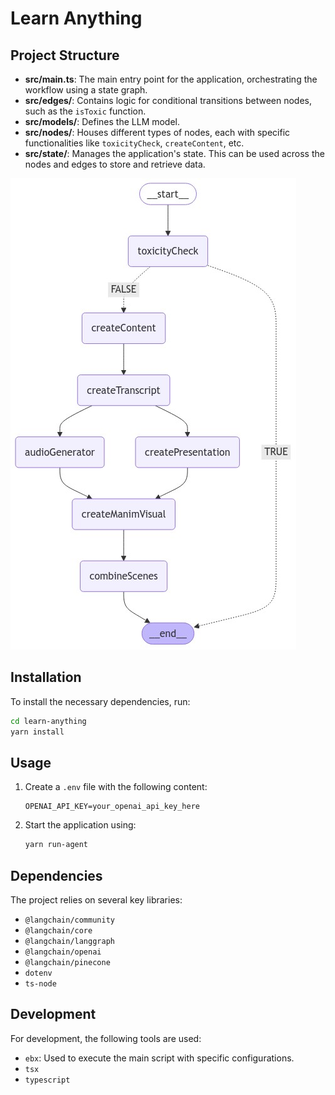# Learn Anything

## Project Structure

- **src/main.ts**: The main entry point for the application, orchestrating the workflow using a state graph.
- **src/edges/**: Contains logic for conditional transitions between nodes, such as the `isToxic` function.
- **src/models/**: Defines the LLM model.
- **src/nodes/**: Houses different types of nodes, each with specific functionalities like `toxicityCheck`, `createContent`, etc.
- **src/state/**: Manages the application's state. This can be used across the nodes and edges to store and retrieve data.

![Graph](./graph.png)

## Installation

To install the necessary dependencies, run:

```bash
cd learn-anything
yarn install
```

## Usage

1. Create a `.env` file with the following content:

   ```
   OPENAI_API_KEY=your_openai_api_key_here
   ```

2. Start the application using:

   ```bash
   yarn run-agent
   ```

## Dependencies

The project relies on several key libraries:

- `@langchain/community`
- `@langchain/core`
- `@langchain/langgraph`
- `@langchain/openai`
- `@langchain/pinecone`
- `dotenv`
- `ts-node`

## Development

For development, the following tools are used:

- `ebx`: Used to execute the main script with specific configurations.
- `tsx`
- `typescript`
